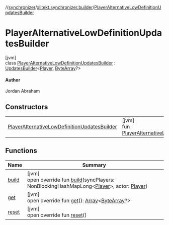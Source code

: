 //[synchronizer](../../../index.md)/[xlitekt.synchronizer.builder](../index.md)/[PlayerAlternativeLowDefinitionUpdatesBuilder](index.md)

# PlayerAlternativeLowDefinitionUpdatesBuilder

[jvm]\
class [PlayerAlternativeLowDefinitionUpdatesBuilder](index.md) : [UpdatesBuilder](../-updates-builder/index.md)&lt;[Player](../../../../game/game/xlitekt.game.actor.player/-player/index.md), [ByteArray](https://kotlinlang.org/api/latest/jvm/stdlib/kotlin/-byte-array/index.html)?&gt; 

#### Author

Jordan Abraham

## Constructors

| | |
|---|---|
| [PlayerAlternativeLowDefinitionUpdatesBuilder](-player-alternative-low-definition-updates-builder.md) | [jvm]<br>fun [PlayerAlternativeLowDefinitionUpdatesBuilder](-player-alternative-low-definition-updates-builder.md)() |

## Functions

| Name | Summary |
|---|---|
| [build](build.md) | [jvm]<br>open override fun [build](build.md)(syncPlayers: NonBlockingHashMapLong&lt;[Player](../../../../game/game/xlitekt.game.actor.player/-player/index.md)&gt;, actor: [Player](../../../../game/game/xlitekt.game.actor.player/-player/index.md)) |
| [get](get.md) | [jvm]<br>open override fun [get](get.md)(): [Array](https://kotlinlang.org/api/latest/jvm/stdlib/kotlin/-array/index.html)&lt;[ByteArray](https://kotlinlang.org/api/latest/jvm/stdlib/kotlin/-byte-array/index.html)?&gt; |
| [reset](reset.md) | [jvm]<br>open override fun [reset](reset.md)() |
